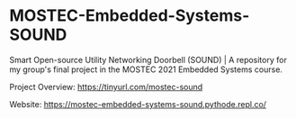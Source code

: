 # MOSTEC-Embedded-Systems-SOUND
Smart Open-source Utility Networking Doorbell (SOUND) | A repository for my group's final project in the MOSTEC 2021 Embedded Systems course.

Project Overview: https://tinyurl.com/mostec-sound

Website: https://mostec-embedded-systems-sound.pythode.repl.co/

